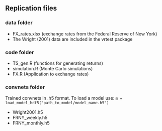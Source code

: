 ## Replication files

### data folder  
- FX_rates.xlsx (exchange rates from the Federal Reserve of New York)
- The Wright (2001) data are included in the vrtest package

### code folder
- TS_gen.R (functions for generating returns)
- simulation.R (Monte Carlo simulations)
- FX.R (Application to exchange rates)

### convnets folder
Trained convnets in .h5 format. To load a model use: `m = load_model_hdf5("path_to_model/model_name.h5")`
- Wright2001.h5
- FRNY_weekly.h5
- FRNY_monthly.h5



